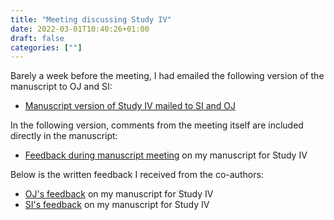 ```yaml
---
title: "Meeting discussing Study IV"
date: 2022-03-01T10:40:26+01:00
draft: false
categories: [""]
---
```


Barely a week before the meeting, I had emailed the following version of the manuscript to OJ and SI:

* [Manuscript version of Study IV mailed to SI and OJ](https://lu.app.box.com/file/926085121909)

In the following version, comments from the meeting itself are included directly in the manuscript:

* [Feedback during manuscript meeting](https://lu.app.box.com/file/926087424753) on my manuscript for Study IV
 
Below is the written feedback I received from the co-authors:

* [OJ's feedback](https://lu.app.box.com/file/926084710955) on my manuscript for Study IV
* [SI's feedback](https://lu.app.box.com/file/926086090355) on my manuscript for Study IV

 
